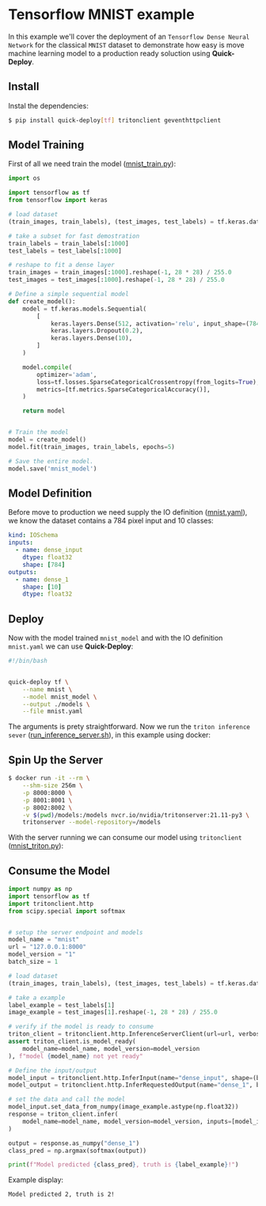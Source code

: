 # Tensorflow MNIST example

In this example we'll cover the deployment of an `Tensorflow Dense Neural Network` for the classical `MNIST` dataset to demonstrate how easy is move machine learning model to a production ready soluction using **Quick-Deploy**.

## Install

Instal the dependencies:
```bash
$ pip install quick-deploy[tf] tritonclient geventhttpclient
```

## Model Training

First of all we need train the model ([mnist_train.py](mnist_train.py)):

```python
import os

import tensorflow as tf
from tensorflow import keras

# load dataset
(train_images, train_labels), (test_images, test_labels) = tf.keras.datasets.mnist.load_data()

# take a subset for fast demostration
train_labels = train_labels[:1000]
test_labels = test_labels[:1000]

# reshape to fit a dense layer
train_images = train_images[:1000].reshape(-1, 28 * 28) / 255.0
test_images = test_images[:1000].reshape(-1, 28 * 28) / 255.0

# Define a simple sequential model
def create_model():
    model = tf.keras.models.Sequential(
        [
            keras.layers.Dense(512, activation='relu', input_shape=(784,)),
            keras.layers.Dropout(0.2),
            keras.layers.Dense(10),
        ]
    )

    model.compile(
        optimizer='adam',
        loss=tf.losses.SparseCategoricalCrossentropy(from_logits=True),
        metrics=[tf.metrics.SparseCategoricalAccuracy()],
    )

    return model


# Train the model
model = create_model()
model.fit(train_images, train_labels, epochs=5)

# Save the entire model.
model.save('mnist_model')

```

## Model Definition

Before move to production we need supply the IO definition ([mnist.yaml](mnist.yaml)), we know the dataset contains a 784 pixel input and 10 classes:

```yaml
kind: IOSchema
inputs:
  - name: dense_input
    dtype: float32
    shape: [784]
outputs:
  - name: dense_1
    shape: [10]
    dtype: float32
```

## Deploy

Now with the model trained `mnist_model` and with the IO definition `mnist.yaml` we can use **Quick-Deploy**:

```bash
#!/bin/bash


quick-deploy tf \
    --name mnist \
    --model mnist_model \
    --output ./models \
    --file mnist.yaml

```

The arguments is prety straightforward. Now we run the `triton inference sever` ([run_inference_server.sh](run_inference_server.sh)), in this example using docker:

## Spin Up the Server 

```bash
$ docker run -it --rm \
    --shm-size 256m \
    -p 8000:8000 \
    -p 8001:8001 \
    -p 8002:8002 \
    -v $(pwd)/models:/models nvcr.io/nvidia/tritonserver:21.11-py3 \
    tritonserver --model-repository=/models
```

With the server running we can consume our model using `tritonclient` ([mnist_triton.py](mnist_triton.py)):

## Consume the Model

```python
import numpy as np
import tensorflow as tf
import tritonclient.http
from scipy.special import softmax


# setup the server endpoint and models
model_name = "mnist"
url = "127.0.0.1:8000"
model_version = "1"
batch_size = 1

# load dataset
(train_images, train_labels), (test_images, test_labels) = tf.keras.datasets.mnist.load_data()

# take a example
label_example = test_labels[1]
image_example = test_images[1].reshape(-1, 28 * 28) / 255.0

# verify if the model is ready to consume
triton_client = tritonclient.http.InferenceServerClient(url=url, verbose=False)
assert triton_client.is_model_ready(
    model_name=model_name, model_version=model_version
), f"model {model_name} not yet ready"

# Define the input/output
model_input = tritonclient.http.InferInput(name="dense_input", shape=(batch_size, 784), datatype="FP32")
model_output = tritonclient.http.InferRequestedOutput(name="dense_1", binary_data=False)

# set the data and call the model
model_input.set_data_from_numpy(image_example.astype(np.float32))
response = triton_client.infer(
    model_name=model_name, model_version=model_version, inputs=[model_input], outputs=[model_output]
)

output = response.as_numpy("dense_1")
class_pred = np.argmax(softmax(output))

print(f"Model predicted {class_pred}, truth is {label_example}!")

```

Example display:
```
Model predicted 2, truth is 2!
```